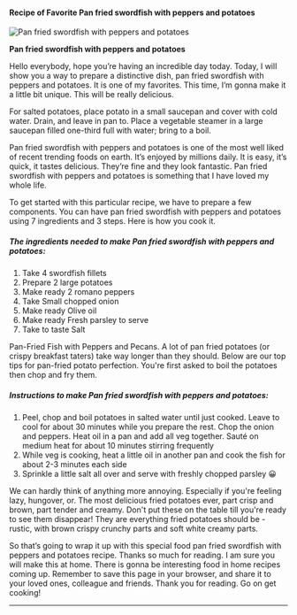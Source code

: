             

#### Recipe of Favorite Pan fried swordfish with peppers and potatoes

![Pan fried swordfish with peppers and potatoes](https://img-global.cpcdn.com/recipes/5c6c7e1e5ec7f859/751x532cq70/pan-fried-swordfish-with-peppers-and-potatoes-recipe-main-photo.jpg)

**Pan fried swordfish with peppers and potatoes**

Hello everybody, hope you’re having an incredible day today. Today, I will show you a way to prepare a distinctive dish, pan fried swordfish with peppers and potatoes. It is one of my favorites. This time, I’m gonna make it a little bit unique. This will be really delicious.

For salted potatoes, place potato in a small saucepan and cover with cold water. Drain, and leave in pan to. Place a vegetable steamer in a large saucepan filled one-third full with water; bring to a boil.

Pan fried swordfish with peppers and potatoes is one of the most well liked of recent trending foods on earth. It’s enjoyed by millions daily. It is easy, it’s quick, it tastes delicious. They’re fine and they look fantastic. Pan fried swordfish with peppers and potatoes is something that I have loved my whole life.

To get started with this particular recipe, we have to prepare a few components. You can have pan fried swordfish with peppers and potatoes using 7 ingredients and 3 steps. Here is how you cook it.

##### The ingredients needed to make Pan fried swordfish with peppers and potatoes:

1.  Take 4 swordfish fillets
2.  Prepare 2 large potatoes
3.  Make ready 2 romano peppers
4.  Take Small chopped onion
5.  Make ready Olive oil
6.  Make ready Fresh parsley to serve
7.  Take to taste Salt

Pan-Fried Fish with Peppers and Pecans. A lot of pan fried potatoes (or crispy breakfast taters) take way longer than they should. Below are our top tips for pan-fried potato perfection. You're first asked to boil the potatoes then chop and fry them.

##### Instructions to make Pan fried swordfish with peppers and potatoes:

1.  Peel, chop and boil potatoes in salted water until just cooked. Leave to cool for about 30 minutes while you prepare the rest. Chop the onion and peppers. Heat oil in a pan and add all veg together. Sauté on medium heat for about 10 minutes stirring frequently
2.  While veg is cooking, heat a little oil in another pan and cook the fish for about 2-3 minutes each side
3.  Sprinkle a little salt all over and serve with freshly chopped parsley 😀

We can hardly think of anything more annoying. Especially if you're feeling lazy, hungover, or. The most delicious fried potatoes ever, part crisp and brown, part tender and creamy. Don't put these on the table till you're ready to see them disappear! They are everything fried potatoes should be - rustic, with brown crispy crunchy parts and soft white creamy parts.

So that’s going to wrap it up with this special food pan fried swordfish with peppers and potatoes recipe. Thanks so much for reading. I am sure you will make this at home. There is gonna be interesting food in home recipes coming up. Remember to save this page in your browser, and share it to your loved ones, colleague and friends. Thank you for reading. Go on get cooking!

* * *